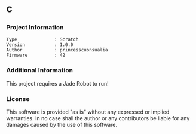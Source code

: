 c
================



### Project Information
```
Type              : Scratch
Version           : 1.0.0
Author            : princesscuonsualia
Firmware          : 42
```

### Additional Information
This project requires a Jade Robot to run!

### License
This software is provided "as is" without any expressed or implied warranties.  In no case shall the author or any contributors be liable for any damages caused by the use of this software.

